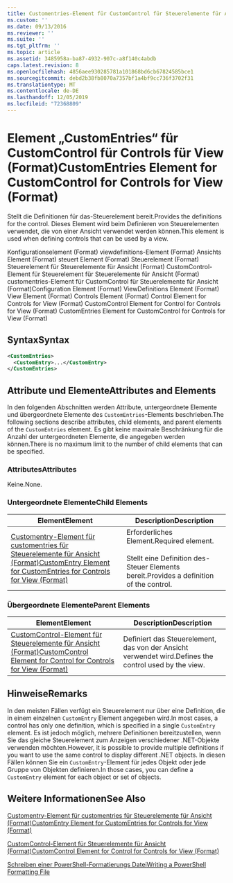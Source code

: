 ```yaml
---
title: Customentries-Element für CustomControl für Steuerelemente für Ansicht (Format) | Microsoft-Dokumentation
ms.custom: ''
ms.date: 09/13/2016
ms.reviewer: ''
ms.suite: ''
ms.tgt_pltfrm: ''
ms.topic: article
ms.assetid: 3485958a-ba87-4932-907c-a8f140c4abdb
caps.latest.revision: 8
ms.openlocfilehash: 4856aee930285781a101868bd6cb67824585bce1
ms.sourcegitcommit: debd2b38fb8070a7357bf1a4bf9cc736f3702f31
ms.translationtype: MT
ms.contentlocale: de-DE
ms.lasthandoff: 12/05/2019
ms.locfileid: "72368809"
---
```

# <a name="customentries-element-for-customcontrol-for-controls-for-view-format"></a><span data-ttu-id="72ce7-102">Element „CustomEntries“ für CustomControl für Controls für View (Format)</span><span class="sxs-lookup"><span data-stu-id="72ce7-102">CustomEntries Element for CustomControl for Controls for View (Format)</span></span>

<span data-ttu-id="72ce7-103">Stellt die Definitionen für das-Steuerelement bereit.</span><span class="sxs-lookup"><span data-stu-id="72ce7-103">Provides the definitions for the control.</span></span> <span data-ttu-id="72ce7-104">Dieses Element wird beim Definieren von Steuerelementen verwendet, die von einer Ansicht verwendet werden können.</span><span class="sxs-lookup"><span data-stu-id="72ce7-104">This element is used when defining controls that can be used by a view.</span></span>

<span data-ttu-id="72ce7-105">Konfigurationselement (Format) viewdefinitions-Element (Format) Ansichts Element (Format) steuert Element (Format) Steuerelement (Format) Steuerelement für Steuerelemente für Ansicht (Format) CustomControl-Element für Steuerelement für Steuerelemente für Ansicht (Format) customentries-Element für CustomControl für Steuerelemente für Ansicht (Format)</span><span class="sxs-lookup"><span data-stu-id="72ce7-105">Configuration Element (Format) ViewDefinitions Element (Format) View Element (Format) Controls Element (Format) Control Element for Controls for View (Format) CustomControl Element for Control for Controls for View (Format) CustomEntries Element for CustomControl for Controls for View (Format)</span></span>

## <a name="syntax"></a><span data-ttu-id="72ce7-106">Syntax</span><span class="sxs-lookup"><span data-stu-id="72ce7-106">Syntax</span></span>

```xml
<CustomEntries>
  <CustomEntry>...</CustomEntry>
</CustomEntries>
```

## <a name="attributes-and-elements"></a><span data-ttu-id="72ce7-107">Attribute und Elemente</span><span class="sxs-lookup"><span data-stu-id="72ce7-107">Attributes and Elements</span></span>

<span data-ttu-id="72ce7-108">In den folgenden Abschnitten werden Attribute, untergeordnete Elemente und übergeordnete Elemente des `CustomEntries`-Elements beschrieben.</span><span class="sxs-lookup"><span data-stu-id="72ce7-108">The following sections describe attributes, child elements, and parent elements of the `CustomEntries` element.</span></span> <span data-ttu-id="72ce7-109">Es gibt keine maximale Beschränkung für die Anzahl der untergeordneten Elemente, die angegeben werden können.</span><span class="sxs-lookup"><span data-stu-id="72ce7-109">There is no maximum limit to the number of child elements that can be specified.</span></span>

### <a name="attributes"></a><span data-ttu-id="72ce7-110">Attributes</span><span class="sxs-lookup"><span data-stu-id="72ce7-110">Attributes</span></span>

<span data-ttu-id="72ce7-111">Keine.</span><span class="sxs-lookup"><span data-stu-id="72ce7-111">None.</span></span>

### <a name="child-elements"></a><span data-ttu-id="72ce7-112">Untergeordnete Elemente</span><span class="sxs-lookup"><span data-stu-id="72ce7-112">Child Elements</span></span>

|<span data-ttu-id="72ce7-113">Element</span><span class="sxs-lookup"><span data-stu-id="72ce7-113">Element</span></span>|<span data-ttu-id="72ce7-114">Description</span><span class="sxs-lookup"><span data-stu-id="72ce7-114">Description</span></span>|
|-------------|-----------------|
|[<span data-ttu-id="72ce7-115">Customentry-Element für customentries für Steuerelemente für Ansicht (Format)</span><span class="sxs-lookup"><span data-stu-id="72ce7-115">CustomEntry Element for CustomEntries for Controls for View (Format)</span></span>](./customentry-element-for-customentries-for-controls-for-view-format.md)|<span data-ttu-id="72ce7-116">Erforderliches Element.</span><span class="sxs-lookup"><span data-stu-id="72ce7-116">Required element.</span></span><br /><br /> <span data-ttu-id="72ce7-117">Stellt eine Definition des-Steuer Elements bereit.</span><span class="sxs-lookup"><span data-stu-id="72ce7-117">Provides a definition of the control.</span></span>|

### <a name="parent-elements"></a><span data-ttu-id="72ce7-118">Übergeordnete Elemente</span><span class="sxs-lookup"><span data-stu-id="72ce7-118">Parent Elements</span></span>

|<span data-ttu-id="72ce7-119">Element</span><span class="sxs-lookup"><span data-stu-id="72ce7-119">Element</span></span>|<span data-ttu-id="72ce7-120">Description</span><span class="sxs-lookup"><span data-stu-id="72ce7-120">Description</span></span>|
|-------------|-----------------|
|[<span data-ttu-id="72ce7-121">CustomControl-Element für Steuerelemente für Ansicht (Format)</span><span class="sxs-lookup"><span data-stu-id="72ce7-121">CustomControl Element for Control for Controls for View (Format)</span></span>](./customcontrol-element-for-control-for-controls-for-view-format.md)|<span data-ttu-id="72ce7-122">Definiert das Steuerelement, das von der Ansicht verwendet wird.</span><span class="sxs-lookup"><span data-stu-id="72ce7-122">Defines the control used by the view.</span></span>|

## <a name="remarks"></a><span data-ttu-id="72ce7-123">Hinweise</span><span class="sxs-lookup"><span data-stu-id="72ce7-123">Remarks</span></span>

<span data-ttu-id="72ce7-124">In den meisten Fällen verfügt ein Steuerelement nur über eine Definition, die in einem einzelnen `CustomEntry` Element angegeben wird.</span><span class="sxs-lookup"><span data-stu-id="72ce7-124">In most cases, a control has only one definition, which is specified in a single `CustomEntry` element.</span></span> <span data-ttu-id="72ce7-125">Es ist jedoch möglich, mehrere Definitionen bereitzustellen, wenn Sie das gleiche Steuerelement zum Anzeigen verschiedener .NET-Objekte verwenden möchten.</span><span class="sxs-lookup"><span data-stu-id="72ce7-125">However, it is possible to provide multiple definitions if you want to use the same control to display different .NET objects.</span></span> <span data-ttu-id="72ce7-126">In diesen Fällen können Sie ein `CustomEntry`-Element für jedes Objekt oder jede Gruppe von Objekten definieren.</span><span class="sxs-lookup"><span data-stu-id="72ce7-126">In those cases, you can define a `CustomEntry` element for each object or set of objects.</span></span>

## <a name="see-also"></a><span data-ttu-id="72ce7-127">Weitere Informationen</span><span class="sxs-lookup"><span data-stu-id="72ce7-127">See Also</span></span>

[<span data-ttu-id="72ce7-128">Customentry-Element für customentries für Steuerelemente für Ansicht (Format)</span><span class="sxs-lookup"><span data-stu-id="72ce7-128">CustomEntry Element for CustomEntries for Controls for View (Format)</span></span>](./customentry-element-for-customentries-for-controls-for-view-format.md)

[<span data-ttu-id="72ce7-129">CustomControl-Element für Steuerelemente für Ansicht (Format)</span><span class="sxs-lookup"><span data-stu-id="72ce7-129">CustomControl Element for Control for Controls for View (Format)</span></span>](./customcontrol-element-for-control-for-controls-for-view-format.md)

[<span data-ttu-id="72ce7-130">Schreiben einer PowerShell-Formatierungs Datei</span><span class="sxs-lookup"><span data-stu-id="72ce7-130">Writing a PowerShell Formatting File</span></span>](./writing-a-powershell-formatting-file.md)
